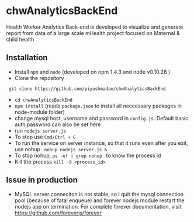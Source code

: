 # chwAnalyticsBackEnd
Health Worker Analytics Back-end is developed to visualize and generate report from data of a large scale mHealth project focused on Maternal &amp; child health

Installation 
-------------
- Install `npm` and `node`  (developed on npm 1.4.3 and node v0.10.26 )
- Clone the repository 
```shell
 git clone https://github.com/piyushmadan/chwAnalyticsBackEnd 
``` 
- `cd chwAnalyticsBackEnd` 
- `npm install` (reads `package.json` to install all neccessary packages in node-module folder)
- change mysql host, username and password in `config.js`. Default basic auth password can also be set here
- run `nodejs server.js`
- To stop use `Cmd/Ctrl + C`
- To run the service on server instance, so that it runs even after you exit, use nohup
` nohup nodejs server.js &`
- To stop nohup,  `ps -ef | grep nohup ` to know the process id
- Kill the process `kill -9 <process_id>`


Issue in production
-------------------
- MySQL server conneciton is not stable, so I quit the mysql connection pool (because of fatal enqueue) and forever nodejs module restart the nodejs app on termination. 
For complete forever documentation, visit: https://github.com/foreverjs/forever